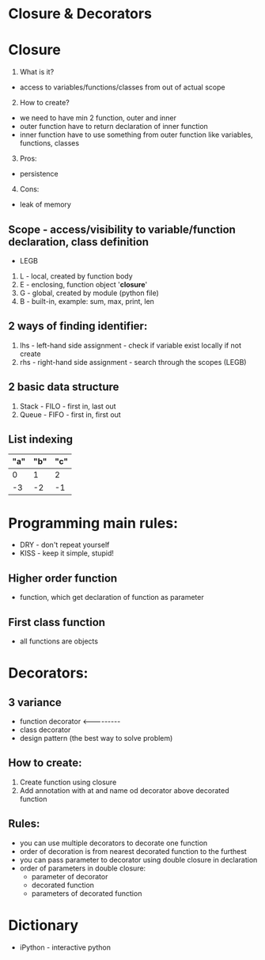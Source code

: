 # Closure & Decorators

# Closure
1. What is it?
 - access to variables/functions/classes from out of actual scope

2. How to create?
 - we need to have min 2 function, outer and inner
 - outer function have to return declaration of inner function
 - inner function have to use something from outer function like variables, functions, classes

3. Pros:
 - persistence

4. Cons:
 - leak of memory

## Scope - access/visibility to variable/function declaration, class definition
- LEGB

1. L - local, created by function body
2. E - enclosing, function object '__closure__'
3. G - global, created by module (python file)
4. B - built-in, example: sum, max, print, len

## 2 ways of finding identifier:
1. lhs - left-hand side assignment - check if variable exist locally if not create
2. rhs - right-hand side assignment - search through the scopes (LEGB)

## 2 basic data structure
1. Stack - FILO - first in, last out
2. Queue - FIFO - first in, first out


## List indexing

"a" | "b" | "c"
--- | --- | ---
0 | 1 | 2 
-3 | -2 | -1 


# Programming main rules:
- DRY - don't repeat yourself
- KISS - keep it simple, stupid!

## Higher order function
- function, which get declaration of function as parameter

## First class function
- all functions are objects

# Decorators:

## 3 variance
- function decorator <---------
- class decorator
- design pattern (the best way to solve problem)

## How to create:
1. Create function using closure
2. Add annotation with at and name od decorator above decorated function

## Rules: 
- you can use multiple decorators to decorate one function
- order of decoration is from nearest decorated function to the furthest 
- you can pass parameter to decorator using double closure in declaration
- order of parameters in double closure:
    - parameter of decorator
    - decorated function
    - parameters of decorated function

# Dictionary
- iPython - interactive python